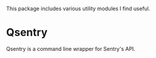 This package includes various utility modules I find useful.

# Qsentry

Qsentry is a command line wrapper for Sentry's API.
